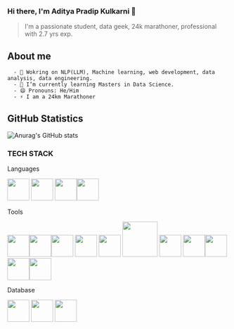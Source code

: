 ### Hi there, I'm Aditya Pradip Kulkarni  👋 
> I'm a passionate student, data geek, 24k marathoner, professional with 2.7 yrs exp.


## About me

      - 🔭 Wokring on NLP(LLM), Machine learning, web development, data analysis, data engineering.
      - 🌱 I’m currently learning Masters in Data Science.
      - 😄 Pronouns: He/Him
      - ⚡ I am a 24km Marathoner


## GitHub Statistics 
![Anurag's GitHub stats](https://github-readme-stats.vercel.app/api?username=kulkarniaditya1002&show_icons=true&theme=transparent)

### TECH STACK

Languages

<img src="https://cdn.jsdelivr.net/gh/devicons/devicon/icons/python/python-original-wordmark.svg" height="50" width="50" /> <img src="https://cdn.jsdelivr.net/gh/devicons/devicon/icons/r/r-original.svg" height="50" width="50" />  <img src="https://cdn.jsdelivr.net/gh/devicons/devicon/icons/javascript/javascript-original.svg" height="50" width="50" /><img src="https://cdn.jsdelivr.net/gh/devicons/devicon/icons/cplusplus/cplusplus-original.svg" height="50" width="50" />
          
          

Tools

<img src="https://cdn.jsdelivr.net/gh/devicons/devicon/icons/pandas/pandas-original-wordmark.svg" height="50" width="50"  /><img src="https://cdn.jsdelivr.net/gh/devicons/devicon/icons/numpy/numpy-original-wordmark.svg" height="50" width="50" /><img src="https://cdn.jsdelivr.net/gh/devicons/devicon/icons/jupyter/jupyter-original-wordmark.svg" height="50" width="50" /><i class="devicon-amazonwebservices-plain-wordmark" height="50" width="50"></i> <i class="devicon-centos-plain-wordmark colored" height="50" width="50"></i>  <i class="devicon-django-plain-wordmark colored" height="50" width="50"></i>  <i class="devicon-docker-plain-wordmark colored" height="80" width="80"></i>  <i class="devicon-git-plain-wordmark" height="50" width="50"></i> <img src="https://cdn.jsdelivr.net/gh/devicons/devicon/icons/redis/redis-original-wordmark.svg" height="50" width="50" /> <img src="https://cdn.jsdelivr.net/gh/devicons/devicon/icons/rstudio/rstudio-original.svg" height="50" width="50" /> <img src="https://cdn.jsdelivr.net/gh/devicons/devicon/icons/tensorflow/tensorflow-original-wordmark.svg" height="80" width="80" /> <img src="https://cdn.jsdelivr.net/gh/devicons/devicon/icons/vscode/vscode-original.svg" height="50" width="50" /> <img src="https://cdn.jsdelivr.net/gh/devicons/devicon/icons/jenkins/jenkins-original.svg" height="50" width="50" /><img src="https://cdn.jsdelivr.net/gh/devicons/devicon/icons/nginx/nginx-original.svg" height="50" width="50"/><img src="https://cdn.jsdelivr.net/gh/devicons/devicon/icons/sqlalchemy/sqlalchemy-original-wordmark.svg" height="50" width="50"  /><img src="https://cdn.jsdelivr.net/gh/devicons/devicon/icons/apachekafka/apachekafka-original-wordmark.svg" height="50" width="50"/>
          


Database

<img src="https://cdn.jsdelivr.net/gh/devicons/devicon/icons/mysql/mysql-original-wordmark.svg" height="50" width="50"/>  <img src="https://cdn.jsdelivr.net/gh/devicons/devicon/icons/postgresql/postgresql-plain-wordmark.svg" height="50" width="50"/> <img src="https://cdn.jsdelivr.net/gh/devicons/devicon/icons/mongodb/mongodb-original-wordmark.svg" height="50" width="50"/>
          
          
          
          
          
          
          

          
          
          
          
      
          
          
